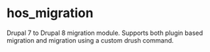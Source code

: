 # hos_migration

Drupal 7 to Drupal 8 migration module. Supports both plugin based migration and migration using a custom drush command.
